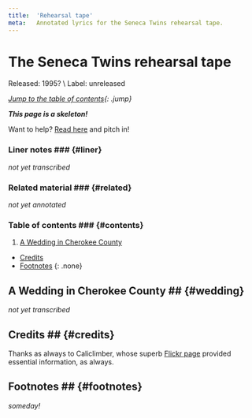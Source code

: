 ```yaml
---
title:  'Rehearsal tape'
meta:   Annotated lyrics for the Seneca Twins rehearsal tape.
---
```


# The Seneca Twins rehearsal tape #

<!--
TODO:
  * Review of forums?
  * Review of Songmeanings?
  * Googling/trying to explain the song title?
  * Checking the lyrics?
  * Checking interviews?
  * Checking for related material?
-->

Released: 1995? \\
Label: unreleased

*[Jump to the table of contents](#contents){: .jump}*

__*This page is a skeleton!*__

Want to help? [Read here](index.html#notabene) and pitch in!

### Liner notes ### {#liner}

*not yet transcribed*

### Related material ### {#related}

*not yet annotated*

### Table of contents ### {#contents}

1. [A Wedding in Cherokee County](#wedding)

* [Credits](#credits)
* [Footnotes](#footnotes)
{: .none}

## A Wedding in Cherokee County ## {#wedding}

*not yet transcribed*

## Credits ## {#credits}

Thanks as always to Caliclimber, whose superb [Flickr
page](https://www.flickr.com/photos/caliclimber/sets/72157616742976245)
provided essential information, as always.

## Footnotes ## {#footnotes}

*someday!*
